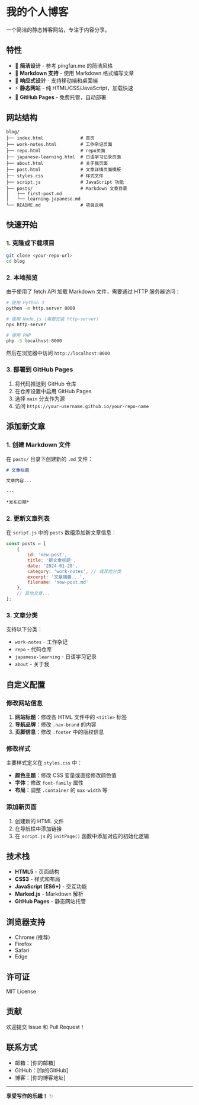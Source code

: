 # 我的个人博客

一个简洁的静态博客网站，专注于内容分享。

## 特性

- 🎨 **简洁设计** - 参考 pingfan.me 的简洁风格
- 📝 **Markdown 支持** - 使用 Markdown 格式编写文章
- 📱 **响应式设计** - 支持移动端和桌面端
- ⚡ **静态网站** - 纯 HTML/CSS/JavaScript，加载快速
- 🚀 **GitHub Pages** - 免费托管，自动部署

## 网站结构

```
blog/
├── index.html              # 首页
├── work-notes.html         # 工作杂记页面
├── repo.html               # repo页面
├── japanese-learning.html  # 日语学习记录页面
├── about.html              # 关于我页面
├── post.html               # 文章详情页面模板
├── styles.css              # 样式文件
├── script.js               # JavaScript 功能
├── posts/                  # Markdown 文章目录
│   ├── first-post.md
│   └── learning-japanese.md
└── README.md               # 项目说明
```

## 快速开始

### 1. 克隆或下载项目

```bash
git clone <your-repo-url>
cd blog
```

### 2. 本地预览

由于使用了 fetch API 加载 Markdown 文件，需要通过 HTTP 服务器访问：

```bash
# 使用 Python 3
python -m http.server 8000

# 使用 Node.js (需要安装 http-server)
npx http-server

# 使用 PHP
php -S localhost:8000
```

然后在浏览器中访问 `http://localhost:8000`

### 3. 部署到 GitHub Pages

1. 将代码推送到 GitHub 仓库
2. 在仓库设置中启用 GitHub Pages
3. 选择 `main` 分支作为源
4. 访问 `https://your-username.github.io/your-repo-name`

## 添加新文章

### 1. 创建 Markdown 文件

在 `posts/` 目录下创建新的 `.md` 文件：

```markdown
# 文章标题

文章内容...

---

*发布日期*
```

### 2. 更新文章列表

在 `script.js` 中的 `posts` 数组添加新文章信息：

```javascript
const posts = [
    {
        id: 'new-post',
        title: '新文章标题',
        date: '2024-01-20',
        category: 'work-notes', // 或其他分类
        excerpt: '文章摘要...',
        filename: 'new-post.md'
    },
    // 其他文章...
];
```

### 3. 文章分类

支持以下分类：
- `work-notes` - 工作杂记
- `repo` - 代码仓库
- `japanese-learning` - 日语学习记录
- `about` - 关于我

## 自定义配置

### 修改网站信息

1. **网站标题**：修改各 HTML 文件中的 `<title>` 标签
2. **导航品牌**：修改 `.nav-brand` 的内容
3. **页脚信息**：修改 `.footer` 中的版权信息

### 修改样式

主要样式定义在 `styles.css` 中：

- **颜色主题**：修改 CSS 变量或直接修改颜色值
- **字体**：修改 `font-family` 属性
- **布局**：调整 `.container` 的 `max-width` 等

### 添加新页面

1. 创建新的 HTML 文件
2. 在导航栏中添加链接
3. 在 `script.js` 的 `initPage()` 函数中添加对应的初始化逻辑

## 技术栈

- **HTML5** - 页面结构
- **CSS3** - 样式和布局
- **JavaScript (ES6+)** - 交互功能
- **Marked.js** - Markdown 解析
- **GitHub Pages** - 静态网站托管

## 浏览器支持

- Chrome (推荐)
- Firefox
- Safari
- Edge

## 许可证

MIT License

## 贡献

欢迎提交 Issue 和 Pull Request！

## 联系方式

- 邮箱：[你的邮箱]
- GitHub：[你的GitHub]
- 博客：[你的博客地址]

---

**享受写作的乐趣！** ✨